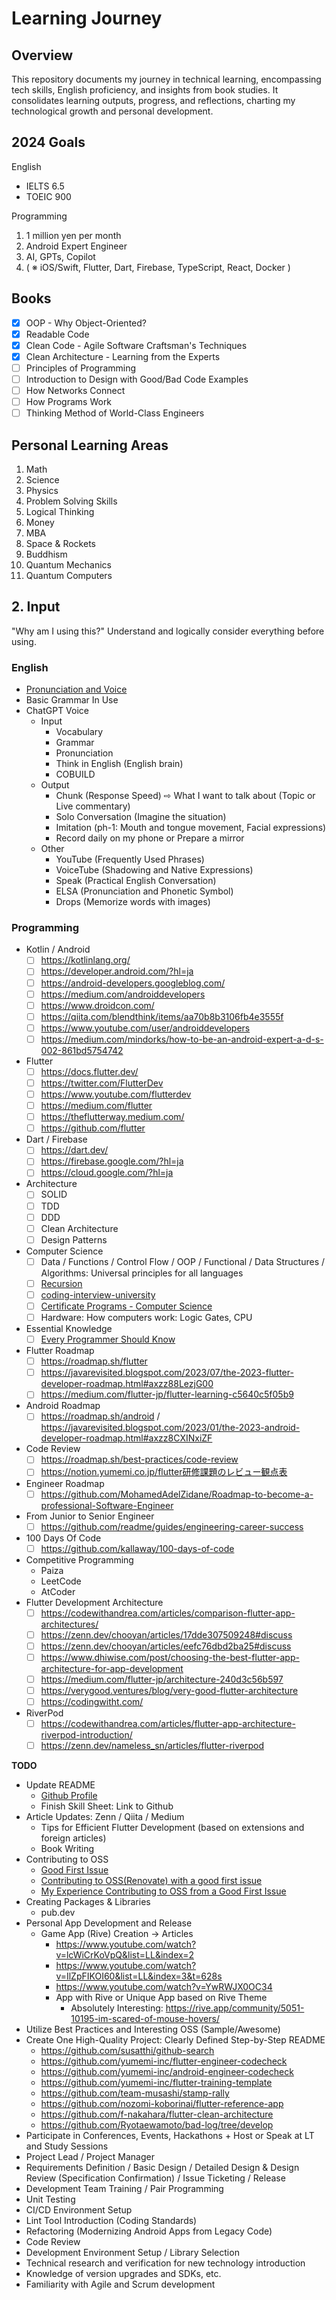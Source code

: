 # Learning Journey

## Overview
This repository documents my journey in technical learning, encompassing tech skills, English proficiency, and insights from book studies. It consolidates learning outputs, progress, and reflections, charting my technological growth and personal development.

## 2024 Goals
English 
- IELTS 6.5
- TOEIC 900

Programming
1. 1 million yen per month
2. Android Expert Engineer
3. AI, GPTs, Copilot
4. ( ※ iOS/Swift, Flutter, Dart, Firebase, TypeScript, React, Docker )

## Books
- [x] OOP - Why Object-Oriented?
- [x] Readable Code
- [x] Clean Code - Agile Software Craftsman's Techniques
- [x] Clean Architecture - Learning from the Experts
- [ ] Principles of Programming
- [ ] Introduction to Design with Good/Bad Code Examples
- [ ] How Networks Connect
- [ ] How Programs Work
- [ ] Thinking Method of World-Class Engineers

## Personal Learning Areas
1. Math
2. Science
3. Physics
4. Problem Solving Skills
5. Logical Thinking
6. Money
7. MBA
8. Space & Rockets
9. Buddhism
10. Quantum Mechanics
11. Quantum Computers

## 2. Input

"Why am I using this?" Understand and logically consider everything before using.

### English
- [Pronunciation and Voice](https://www.youtube.com/@aiueophonics)
- Basic Grammar In Use
- ChatGPT Voice
  - Input
    - Vocabulary
    - Grammar
    - Pronunciation
    - Think in English (English brain)
    - COBUILD
  - Output
    - Chunk (Response Speed)  ⇨ What I want to talk about (Topic or Live commentary)
    - Solo Conversation (Imagine the situation)
    - Imitation (ph-1: Mouth and tongue movement, Facial expressions)
    - Record daily on my phone or Prepare a mirror
  - Other
    - YouTube (Frequently Used Phrases)
    - VoiceTube (Shadowing and Native Expressions)
    - Speak (Practical English Conversation)
    - ELSA (Pronunciation and Phonetic Symbol)
    - Drops (Memorize words with images)

### Programming
- Kotlin / Android
    - [ ]  https://kotlinlang.org/
    - [ ]  https://developer.android.com/?hl=ja
    - [ ]  https://android-developers.googleblog.com/
    - [ ]  https://medium.com/androiddevelopers
    - [ ]  https://www.droidcon.com/
    - [ ]  https://qiita.com/blendthink/items/aa70b8b3106fb4e3555f
    - [ ]  https://www.youtube.com/user/androiddevelopers
    - [ ]  https://medium.com/mindorks/how-to-be-an-android-expert-a-d-s-002-861bd5754742
- Flutter
    - [ ]  https://docs.flutter.dev/
    - [ ]  https://twitter.com/FlutterDev
    - [ ]  https://www.youtube.com/flutterdev
    - [ ]  https://medium.com/flutter
    - [ ]  https://theflutterway.medium.com/
    - [ ]  https://github.com/flutter
- Dart / Firebase
    - [ ]  https://dart.dev/
    - [ ]  https://firebase.google.com/?hl=ja
    - [ ]  https://cloud.google.com/?hl=ja
- Architecture
    - [ ]  SOLID
    - [ ]  TDD
    - [ ]  DDD
    - [ ]  Clean Architecture
    - [ ]  Design Patterns
- Computer Science
    - [ ]  Data / Functions / Control Flow / OOP / Functional / Data Structures / Algorithms: Universal principles for all languages
    - [ ]  [Recursion](https://recursionist.io/dashboard/courses)
    - [ ]  [coding-interview-university](https://github.com/jwasham/coding-interview-university)
    - [ ]  [Certificate Programs - Computer Science](https://www.uopeople.edu/programs/certificate/computer-science/)
    - [ ]  Hardware: How computers work: Logic Gates, CPU
- Essential Knowledge
    - [ ]  [Every Programmer Should Know](https://github.com/mtdvio/every-programmer-should-know)
- Flutter Roadmap
    - [ ]  https://roadmap.sh/flutter
    - [ ]  https://javarevisited.blogspot.com/2023/07/the-2023-flutter-developer-roadmap.html#axzz88LezjG00
    - [ ]  https://medium.com/flutter-jp/flutter-learning-c5640c5f05b9
- Android Roadmap
    - [ ]  https://roadmap.sh/android / https://javarevisited.blogspot.com/2023/01/the-2023-android-developer-roadmap.html#axzz8CXINxiZF
- Code Review
    - [ ]  https://roadmap.sh/best-practices/code-review
    - [ ]  https://notion.yumemi.co.jp/flutter研修課題のレビュー観点表
- Engineer Roadmap
    - [ ]  https://github.com/MohamedAdelZidane/Roadmap-to-become-a-professional-Software-Engineer
- From Junior to Senior Engineer
    - [ ]  https://github.com/readme/guides/engineering-career-success
- 100 Days Of Code
    - [ ]  https://github.com/kallaway/100-days-of-code
- Competitive Programming
  - Paiza
  - LeetCode
  - AtCoder
- Flutter Development Architecture
    - [ ]  https://codewithandrea.com/articles/comparison-flutter-app-architectures/
    - [ ]  https://zenn.dev/chooyan/articles/17dde307509248#discuss
    - [ ]  https://zenn.dev/chooyan/articles/eefc76dbd2ba25#discuss
    - [ ]  https://www.dhiwise.com/post/choosing-the-best-flutter-app-architecture-for-app-development
    - [ ]  https://medium.com/flutter-jp/architecture-240d3c56b597
    - [ ]  https://verygood.ventures/blog/very-good-flutter-architecture
    - [ ]  https://codingwitht.com/
- RiverPod
    - [ ]  https://codewithandrea.com/articles/flutter-app-architecture-riverpod-introduction/
    - [ ]  https://zenn.dev/nameless_sn/articles/flutter-riverpod

**TODO**

- Update README
  - [Github Profile](https://github.com/durgeshsamariya/awesome-github-profile-readme-templates)
  - Finish Skill Sheet: Link to Github
- Article Updates: Zenn / Qiita / Medium
  - Tips for Efficient Flutter Development (based on extensions and foreign articles)
  - Book Writing
- Contributing to OSS
  - [Good First Issue](https://goodfirstissue.dev/)
  - [Contributing to OSS(Renovate) with a good first issue](https://zenn.dev/ryo_manba/articles/a4c8609f658fa2)
  - [My Experience Contributing to OSS from a Good First Issue](https://future-architect.github.io/articles/20210205/)
- Creating Packages & Libraries
  - pub.dev
- Personal App Development and Release
  - Game App (Rive) Creation → Articles
    - https://www.youtube.com/watch?v=lcWiCrKoVpQ&list=LL&index=2
    - https://www.youtube.com/watch?v=IlZpFIKOI60&list=LL&index=3&t=628s
    - https://www.youtube.com/watch?v=YwRWJX0OC34
    - App with Rive or Unique App based on Rive Theme
      - Absolutely Interesting: https://rive.app/community/5051-10195-im-scared-of-mouse-hovers/
- Utilize Best Practices and Interesting OSS (Sample/Awesome)
- Create One High-Quality Project: Clearly Defined Step-by-Step README
    - https://github.com/susatthi/github-search
    - https://github.com/yumemi-inc/flutter-engineer-codecheck
    - https://github.com/yumemi-inc/android-engineer-codecheck
    - https://github.com/yumemi-inc/flutter-training-template
    - https://github.com/team-musashi/stamp-rally
    - https://github.com/nozomi-koborinai/flutter-reference-app
    - https://github.com/f-nakahara/flutter-clean-architecture
    - https://github.com/Ryotaewamoto/bad-log/tree/develop
- Participate in Conferences, Events, Hackathons + Host or Speak at LT and Study Sessions
- Project Lead / Project Manager
- Requirements Definition / Basic Design / Detailed Design & Design Review (Specification Confirmation) / Issue Ticketing / Release
- Development Team Training / Pair Programming
- Unit Testing
- CI/CD Environment Setup
- Lint Tool Introduction (Coding Standards)
- Refactoring (Modernizing Android Apps from Legacy Code)
- Code Review
- Development Environment Setup / Library Selection
- Technical research and verification for new technology introduction
- Knowledge of version upgrades and SDKs, etc.
- Familiarity with Agile and Scrum development